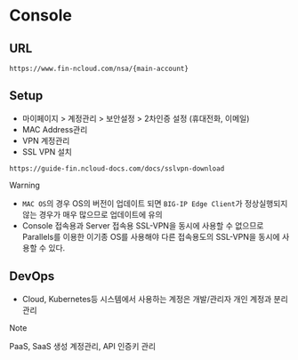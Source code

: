 # Console

## URL
```URL
https://www.fin-ncloud.com/nsa/{main-account}
```

## Setup
- 마이페이지 > 계정관리 > 보안설정 > 2차인증 설정 (휴대전화, 이메일)
- MAC Address관리
- VPN 계정관리
- SSL VPN 설치
```URL
https://guide-fin.ncloud-docs.com/docs/sslvpn-download
```
> [!WARNING]  
> - `MAC OS`의 경우 OS의 버전이 업데이트 되면 `BIG-IP Edge Client`가 정상실행되지 않는 경우가 매우 많으므로 업데이트에 유의
> - Console 접속용과 Server 접속용 SSL-VPN을 동시에 사용할 수 없으므로 Parallels를 이용한 이기종 OS를 사용해야 다른 접속용도의 SSL-VPN을 동시에 사용할 수 있다.

## DevOps
- Cloud, Kubernetes등 시스템에서 사용하는 계정은 개발/관리자 개인 계정과 분리 관리
> [!NOTE]  
> PaaS, SaaS 생성 계정관리, API 인증키 관리
